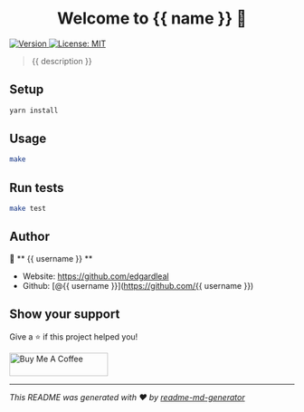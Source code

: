 <h1 align="center">Welcome to {{ name }} 👋</h1>
<p>
  <a href="https://www.npmjs.com/package/ts-template" target="_blank">
    <img alt="Version" src="https://img.shields.io/npm/v/ts-template.svg">
  </a>
  <a href="#" target="_blank">
    <img alt="License: MIT" src="https://img.shields.io/badge/License-MIT-yellow.svg" />
  </a>
</p>

> {{ description }}

## Setup

```sh
yarn install
```

## Usage

```sh
make
```

## Run tests

```sh
make test
```

## Author

👤 ** {{ username }} **

* Website: https://github.com/edgardleal
* Github: [@{{ username }}](https://github.com/{{ username }})

## Show your support

Give a ⭐️ if this project helped you!

<a href="https://www.buymeacoffee.com/{{ username }}" target="_blank"><img src="https://cdn.buymeacoffee.com/buttons/default-orange.png" alt="Buy Me A Coffee" height="41" width="174"></a>

***
_This README was generated with ❤️ by [readme-md-generator](https://github.com/kefranabg/readme-md-generator)_
